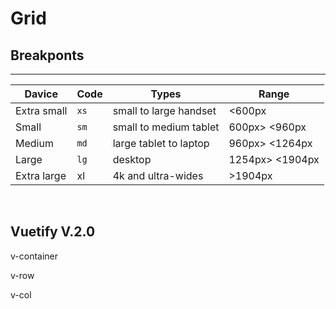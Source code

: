 # Grid

## Breakponts

---

|Davice|Code|Types|Range|
|---|---|---|---|
|Extra small|`xs`|small to large handset|<600px|
|Small|`sm`|small to medium tablet|600px> <960px|
|Medium|`md`|large tablet to laptop|960px> <1264px|
|Large|`lg`|desktop|1254px> <1904px|
|Extra large|xl|4k and ultra-wides|>1904px|

<br>

## Vuetify V.2.0

v-container

v-row

v-col
